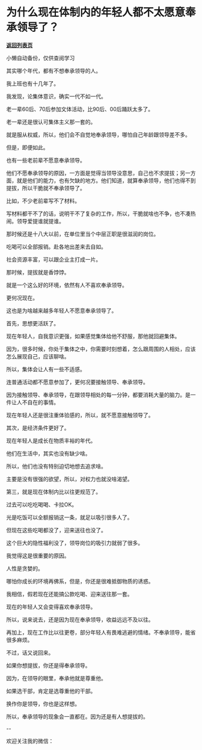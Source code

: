 # 为什么现在体制内的年轻人都不太愿意奉承领导了？

[**返回列表页**](/gzh/费曼的小茶馆)

小懒自动备份，仅供查阅学习

其实哪个年代，都有不想奉承领导的人。

我上班也有十几年了。

我发现，论集体意识，确实一代不如一代。  

老一辈60后、70后参加文体活动，比90后、00后踊跃太多了。  

老一辈还是很认可集体主义那一套的。

就是服从权威，所以，他们会不自觉地奉承领导，哪怕自己年龄跟领导差不多。

但是，即便如此。

也有一些老前辈不愿意奉承领导。

他们不愿奉承领导的原因，一方面是觉得当领导没意思，自己也不求提拔；另一方面，就是他们的能力，也有欠缺的地方。他们知道，就算奉承领导，他们也得不到提拔，所以干脆就不奉承领导了。

比如，不少老前辈写不了材料。  

写材料都干不了的话，说明干不了复杂的工作，所以，干脆就啥也不争，也不凑热闹。领导爱提谁就提谁。

那时候还是十八大以前，在单位里当个中层正职是很滋润的岗位。

吃喝可以全部报销。赴各地出差来去自如。

社会资源丰富，可以跟企业主打成一片。

那时候，提拔就是香饽饽。  

就是一个这么好的环境，依然有人不喜欢奉承领导。

更何况现在。

这也是为啥越来越多年轻人不愿意奉承领导了。  

首先，思想更活跃了。  

现在年轻人，自我意识更强，如果感觉集体给他不舒服，那他就回避集体。

因为，很多时候，你处于集体之中，你需要时刻想着，怎么跟周围的人相处，应该怎么展现自己，应该聊啥。

所以，集体会让人有一些不适感。  

连普通活动都不愿意参加了，更何况要接触领导、奉承领导。  

因为接触领导、奉承领导，在跟领导相处的每一分钟，都要消耗大量的脑力。是一件让人不自在的事情。

现在年轻人还是很注重体验感的，所以，就不愿意接触领导了。  

其次，是经济条件更好了。  

现在年轻人是成长在物质丰裕的年代。

他们在生活中，其实也没有缺少啥。

所以，他们也没有特别迫切地想去追求啥。

主要是没有很强的欲望，所以，对权力也就没啥渴望。  

第三，就是现在体制内比以往更规范了。  

过去可以吃吃喝喝、卡拉OK。

光是吃饭可以全额报销这一条，就足以吸引很多人了。  

但现在这些吃喝都没了，迎来送往也没了。  

这个巨大的隐性福利没了，领导岗位的吸引力就弱了很多。

我觉得这是很重要的原因。  

人性是贪婪的。

哪怕你成长的环境再佛系，但是，你还是很难抵御物质的诱惑。

我相信，假若现在还能搞公款吃喝、迎来送往那一套。

现在的年轻人又会变得喜欢奉承领导。

所以，说来说去，还是因为现在奉承领导，收益远远不及以往。  

再加上，现在工作比以往更卷，部分年轻人有畏难逃避的情绪。不奉承领导，能省很多麻烦。

不过，话又说回来。

如果你想提拔，你还是得奉承领导。

因为，在领导的眼里，奉承他就是尊重他。

如果选干部，肯定是选尊重他的干部。  

换作你是领导，你也是这样想。  

所以，奉承领导的现象会一直都在。因为还是有人想提拔的。

\--  

欢迎关注我的微信：  

